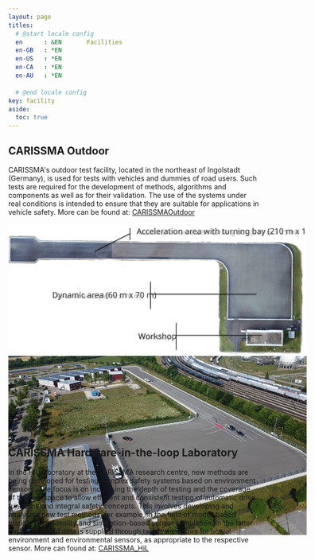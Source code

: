 ```yaml
---
layout: page
titles:
  # @start locale config
  en      : &EN       Facilities
  en-GB   : *EN
  en-US   : *EN
  en-CA   : *EN
  en-AU   : *EN

  # @end locale config
key: facility
aside:
  toc: true
---
```

## CARISSMA Outdoor
CARISSMA's outdoor test facility, located in the northeast of Ingolstadt (Germany), is used for tests with vehicles and dummies of road users. Such tests are required for the development of methods, algorithms and components as well as for their validation. The use of the systems under real conditions is intended to ensure that they are suitable for applications in vehicle safety. More can be found at: [CARISSMAOutdoor](https://www.thi.de/en/research/carissma/laboratories/outdoor-test-facility/)

<style>
  .swiper-demo {
    height: 420px;
    width: 600px;
  }
  .swiper-demo .swiper__slide {
    display: flex;
    align-items: center;
    justify-content: center;
    font-size: 3rem;
    color: #fff;
  }

</style>

<div class="swiper my-3 swiper-demo swiper-demo--image swiper-demo--3">
  <div class="swiper__wrapper">
    <div class="swiper__slide"><img class="lightbox-ignore" src="/images/outdoor_carissma.svg"/></div>
    <div class="swiper__slide"><img class="lightbox-ignore" src="/images/outdoor_aerial.jpg"/></div>


  <div class="swiper__button swiper__button--prev fas fa-chevron-left"></div>
  <div class="swiper__button swiper__button--next fas fa-chevron-right"></div>
</div>
</div>
<script>
  {%- include scripts/lib/swiper.js -%}
  var SOURCES = window.TEXT_VARIABLES.sources;
  window.Lazyload.js(SOURCES.jquery, function() {
    $('.swiper-demo--0').swiper();
    $('.swiper-demo--1').swiper();
    $('.swiper-demo--2').swiper();
    $('.swiper-demo--3').swiper();
    $('.swiper-demo--4').swiper({ animation: false });
  });
</script> 

## CARISSMA Hardware-in-the-loop Laboratory

 In the HIL laboratory at the CARISSMA research centre, new methods are being developed for testing complex safety systems based on environment sensors. The focus is on increasing the depth of testing and the coverage of the test space to allow efficient and consistent testing of automatic drive functions and integral safety concepts. This involves developing and analysing new test methods, for example, in the field of model-based testing, mixed reality and simulation-based sensor stimulation. In the latter case, simulated data is supplied through target simulators for actual environment and environmental sensors, as appropriate to the respective sensor. More can found at: [CARISSMA_HiL](https://www.thi.de/en/research/carissma/laboratories/hil-laboratory/)